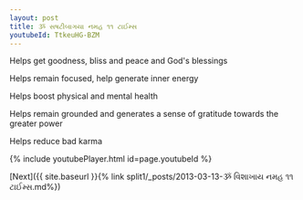 ```yaml
---
layout: post
title: ૐ સષટીબાગયા નમહ ૧૧ ટાઈમ્સ
youtubeId: TtkeuHG-BZM
---
```

 
 
Helps get goodness, bliss and peace and God's blessings
 
Helps remain focused, help generate inner energy 
 
Helps boost physical and mental health 
 
Helps remain grounded and generates a sense of gratitude towards the greater power 
 
Helps reduce bad karma
 
 
 
 


{% include youtubePlayer.html id=page.youtubeId %}
 
[Next]({{ site.baseurl }}{% link  split1/_posts/2013-03-13-ૐ વિશાખાય નમહ ૧૧ ટાઈમ્સ.md%})
 
